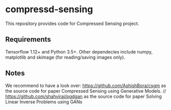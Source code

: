 # compressd-sensing

This repository provides code for Compressed Sensing project. 

## Requirements
Tensorflow 1.12+ and Python 3.5+. Other dependecies include numpy, matplotlib and skimage (for reading/saving images only).

## Notes
We recommend to have a look over:
https://github.com/AshishBora/csgm as the source code for paper Compressed Sensing using Generative Models. // 
https://github.com/shahviraj/pgdgan as the source code for paper Solving Linear Inverse Problems using GANs

